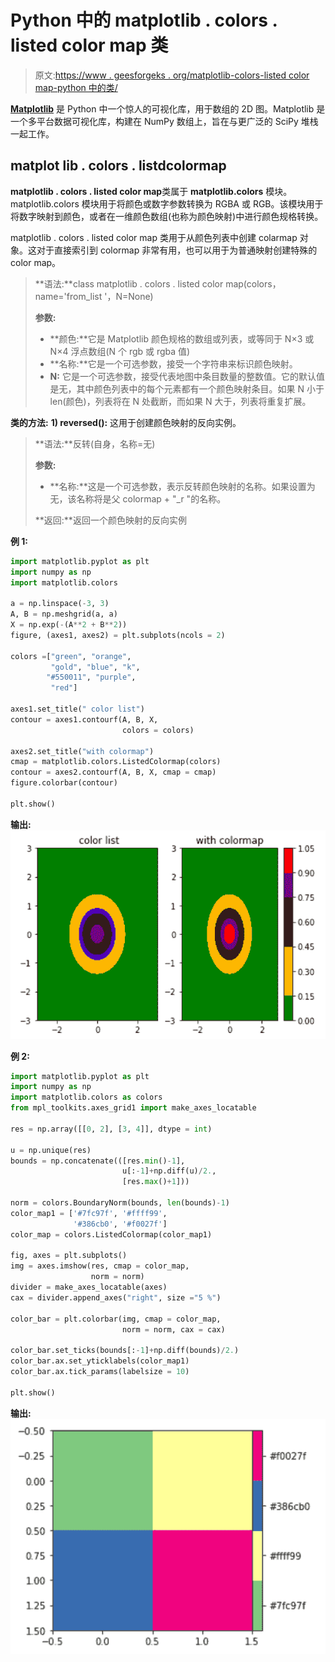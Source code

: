 # Python 中的 matplotlib . colors . listed color map 类

> 原文:[https://www . geesforgeks . org/matplotlib-colors-listed color map-python 中的类/](https://www.geeksforgeeks.org/matplotlib-colors-listedcolormap-class-in-python/)

[**Matplotlib**](http://geeksforgeeks.org/python-matplotlib-an-overview/) 是 Python 中一个惊人的可视化库，用于数组的 2D 图。Matplotlib 是一个多平台数据可视化库，构建在 NumPy 数组上，旨在与更广泛的 SciPy 堆栈一起工作。

## matplot lib . colors . listdcolormap

**matplotlib . colors . listed color map**类属于 **matplotlib.colors** 模块。matplotlib.colors 模块用于将颜色或数字参数转换为 RGBA 或 RGB。该模块用于将数字映射到颜色，或者在一维颜色数组(也称为颜色映射)中进行颜色规格转换。

matplotlib . colors . listed color map 类用于从颜色列表中创建 colarmap 对象。这对于直接索引到 colormap 非常有用，也可以用于为普通映射创建特殊的 color map。

> **语法:**class matplotlib . colors . listed color map(colors，name='from_list '，N=None)
> 
> **参数:**
> 
> *   **颜色:**它是 Matplotlib 颜色规格的数组或列表，或等同于 N×3 或 N×4 浮点数组(N 个 rgb 或 rgba 值)
> *   **名称:**它是一个可选参数，接受一个字符串来标识颜色映射。
> *   **N:** 它是一个可选参数，接受代表地图中条目数量的整数值。它的默认值是无，其中颜色列表中的每个元素都有一个颜色映射条目。如果 N 小于 len(颜色)，列表将在 N 处截断，而如果 N 大于，列表将重复扩展。

**类的方法:**
**1) reversed():** 这用于创建颜色映射的反向实例。

> **语法:**反转(自身，名称=无)
> 
> **参数:**
> 
> *   **名称:**这是一个可选参数，表示反转颜色映射的名称。如果设置为无，该名称将是父 colormap + "_r "的名称。
> 
> **返回:**返回一个颜色映射的反向实例

**例 1:**

```py
import matplotlib.pyplot as plt
import numpy as np
import matplotlib.colors

a = np.linspace(-3, 3)
A, B = np.meshgrid(a, a)
X = np.exp(-(A**2 + B**2))
figure, (axes1, axes2) = plt.subplots(ncols = 2)

colors =["green", "orange", 
         "gold", "blue", "k", 
        "#550011", "purple",
         "red"]

axes1.set_title(" color list")
contour = axes1.contourf(A, B, X, 
                         colors = colors)

axes2.set_title("with colormap")
cmap = matplotlib.colors.ListedColormap(colors)
contour = axes2.contourf(A, B, X, cmap = cmap)
figure.colorbar(contour)

plt.show()
```

**输出:**
![matplotlib.colors.ListedColormap](img/8e4c882e27b0750d64bcf587e73288f8.png)

**例 2:**

```py
import matplotlib.pyplot as plt
import numpy as np
import matplotlib.colors as colors
from mpl_toolkits.axes_grid1 import make_axes_locatable

res = np.array([[0, 2], [3, 4]], dtype = int)

u = np.unique(res)
bounds = np.concatenate(([res.min()-1],
                         u[:-1]+np.diff(u)/2.,
                         [res.max()+1]))

norm = colors.BoundaryNorm(bounds, len(bounds)-1)
color_map1 = ['#7fc97f', '#ffff99',
              '#386cb0', '#f0027f']
color_map = colors.ListedColormap(color_map1) 

fig, axes = plt.subplots()
img = axes.imshow(res, cmap = color_map,
                  norm = norm)
divider = make_axes_locatable(axes)
cax = divider.append_axes("right", size ="5 %")

color_bar = plt.colorbar(img, cmap = color_map, 
                         norm = norm, cax = cax)

color_bar.set_ticks(bounds[:-1]+np.diff(bounds)/2.)
color_bar.ax.set_yticklabels(color_map1)
color_bar.ax.tick_params(labelsize = 10)

plt.show()
```

**输出:**
![matplotlib.colors.ListedColormap](img/e88158b7d61babbeeec7925adfbb02a3.png)